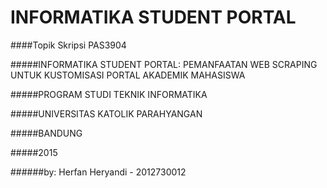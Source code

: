 INFORMATIKA STUDENT PORTAL
=============================

####Topik Skripsi PAS3904

#####INFORMATIKA STUDENT PORTAL: PEMANFAATAN WEB SCRAPING UNTUK KUSTOMISASI PORTAL AKADEMIK MAHASISWA

#####PROGRAM STUDI TEKNIK INFORMATIKA

#####UNIVERSITAS KATOLIK PARAHYANGAN

#####BANDUNG 

#####2015

######by: Herfan Heryandi - 2012730012
